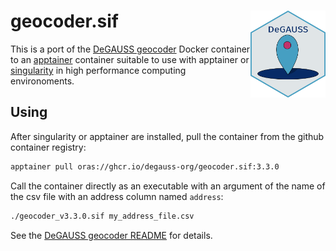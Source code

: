 # geocoder.sif <a href='https://degauss.org'><img src='https://github.com/degauss-org/degauss_hex_logo/raw/main/PNG/degauss_hex.png' align='right' height='138.5' /></a>


This is a port of the [DeGAUSS geocoder](https://github.com/degauss-org/geocoder) Docker container to an [apptainer](https://apptainer.org/) container suitable to use with apptainer or [singularity](https://github.com/sylabs/singularity) in high performance computing environoments.

## Using

After singularity or apptainer are installed, pull the container from the github container registry:

```sh
apptainer pull oras://ghcr.io/degauss-org/geocoder.sif:3.3.0
```

Call the container directly as an executable with an argument of the name of the csv file with an address column named `address`:

```sh
./geocoder_v3.3.0.sif my_address_file.csv
```

See the [DeGAUSS geocoder README](https://github.com/degauss-org/geocoder?tab=readme-ov-file#geocoder-) for details.
